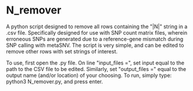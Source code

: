 # N_remover
A python script designed to remove all rows containing the "|N|" string in a .csv file. Specifically designed for use with SNP count matrix files, wherein erroneous SNPs are generated due to a reference-gene mismatch during SNP calling with metaSNV. The script is very simple, and can be edited to remove other rows with set strings of interest.  

To use, first open the .py file. On line "input_files =", set input equal to the path to the CSV file to be edited. Similarly, set "output_files =" equal to the output name (and/or location) of your choosing. 
To run, simply type: python3 N_remover.py, and press enter. 
